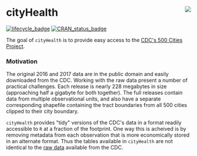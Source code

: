 <!-- README.md is generated from README.Rmd. Please edit that file -->
cityHealth <img src="https://slu-dss.github.io/img/gisLogoSm.png" align="right" />
==================================================================================

[![lifecycle\_badge](https://img.shields.io/badge/lifecycle-experimental-orange.svg)](https://github.com/slu-openGIS/cityHealth) [![CRAN\_status\_badge](http://www.r-pkg.org/badges/version/cityHealth)](https://cran.r-project.org/package=cityHealth)

The goal of `cityHealth` is to provide easy access to the [CDC's 500 Cities Project](https://www.cdc.gov/500cities/).

### Motivation

The original 2016 and 2017 data are in the public domain and easily downloaded from the CDC. Working with the raw data present a number of practical challenges. Each release is nearly 228 megabytes in size (approaching half a gigabyte for both together). The full releases contain data from multiple observational units, and also have a separate corresponding shapefile containing the tract boundaries from all 500 cities clipped to their city boundary.

`cityHealth` provides "tidy" versions of the CDC's data in a format readily accessible to `R` at a fraction of the footprint. One way this is acheived is by removing metadata from each observation that is more economically stored in an alternate format. Thus the tables available in `cityHealth` are not identical to the [raw data](https://chronicdata.cdc.gov/500-Cities/500-Cities-Local-Data-for-Better-Health-2017-relea/6vp6-wxuq) available from the CDC.
